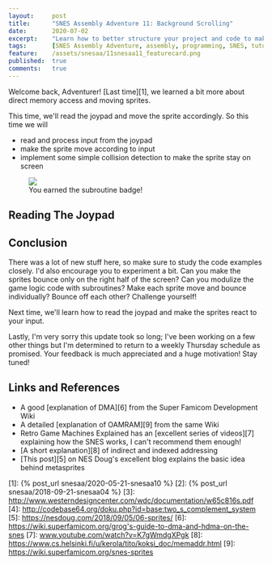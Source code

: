 ```yaml
---
layout:     post
title:      "SNES Assembly Adventure 11: Background Scrolling"
date:       2020-07-02
excerpt:    "Learn how to better structure your project and code to make it more reusable"
tags:       [SNES Assembly Adventure, assembly, programming, SNES, tutorial]
feature:    /assets/snesaa/11snesaa11_featurecard.png
published:  true
comments:   true
---
```


Welcome back, Adventurer! [Last time][1], we learned a bit more about direct memory access and moving sprites.

This time, we'll read the joypad and move the sprite accordingly. So this time we will

* read and process input from the joypad
* make the sprite move according to input
* implement some simple collision detection to make the sprite stay on screen

<figure>
    <a href="{{ "/assets/snesaa/11snesaa11_titlecard.gif" | uri_escape | absolute_url }}">
        <img src="{{ "/assets/snesaa/11snesaa11_titlecard.gif" | uri_escape | absolute_url }}">
    </a>
    <figcaption>You earned the subroutine badge!</figcaption>
</figure>

## Reading The Joypad


## Conclusion

There was a lot of new stuff here, so make sure to study the code examples closely. I'd also encourage you to experiment a bit. Can you make the sprites bounce only on the right half of the screen? Can you modulize the game logic code with subroutines? Make each sprite move and bounce individually? Bounce off each other? Challenge yourself!

Next time, we'll learn how to read the joypad and make the sprites react to your input.

Lastly, I'm very sorry this update took so long; I've been working on a few other things but I'm determined to return to a weekly Thursday schedule as promised. Your feedback is much appreciated and a huge motivation! Stay tuned!

## Links and References

* A good [explanation of DMA][6] from the Super Famicom Development Wiki
* A detailed [explanation of OAMRAM][9] from the same Wiki
* Retro Game Machines Explained has an [excellent series of videos][7] explaining how the SNES works, I can't recommend them enough!
* [A short explanation][8] of indirect and indexed addressing
* [This post][5] on NES Doug's excellent blog explains the basic idea behind metasprites


[1]: {% post_url snesaa/2020-05-21-snesaa10 %}
[2]: {% post_url snesaa/2018-09-21-snesaa04 %}
[3]: http://www.westerndesigncenter.com/wdc/documentation/w65c816s.pdf
[4]: http://codebase64.org/doku.php?id=base:two_s_complement_system
[5]: https://nesdoug.com/2018/09/05/06-sprites/
[6]: https://wiki.superfamicom.org/grog's-guide-to-dma-and-hdma-on-the-snes
[7]: www.youtube.com/watch?v=K7gWmdgXPgk
[8]: https://www.cs.helsinki.fi/u/kerola/tito/koksi_doc/memaddr.html
[9]: https://wiki.superfamicom.org/snes-sprites

